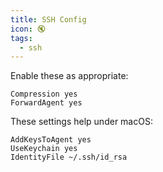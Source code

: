 ```yaml
---
title: SSH Config
icon: 🔇
tags:
  - ssh
---
```


Enable these as appropriate:

```
Compression yes
ForwardAgent yes
```

These settings help under macOS: 

```
AddKeysToAgent yes
UseKeychain yes
IdentityFile ~/.ssh/id_rsa
```
